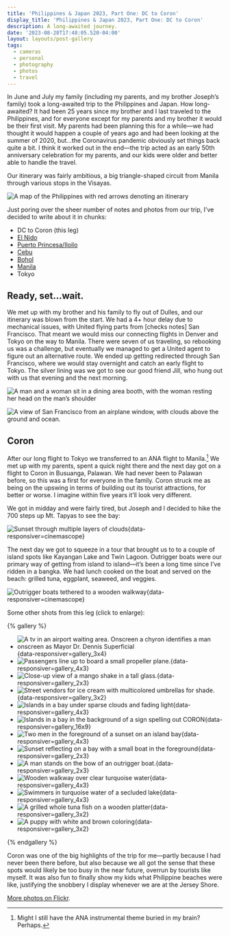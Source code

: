 ```yaml
---
title: 'Philippines & Japan 2023, Part One: DC to Coron'
display_title: 'Philippines & Japan 2023, Part One: DC to Coron'
description: A long-awaited journey.
date: '2023-08-28T17:48:05.520-04:00'
layout: layouts/post-gallery
tags:
  - cameras
  - personal
  - photography
  - photos
  - travel
---
```


In June and July my family (including my parents, and my brother Joseph’s family) took a long-awaited trip to the Philippines and Japan. How long-awaited? It had been 25 years since my brother and I last traveled to the Philippines, and for everyone except for my parents and my brother it would be their first visit. My parents had been planning this for a while—we had thought it would happen a couple of years ago and had been looking at the summer of 2020, but…the Coronavirus pandemic obviously set things back quite a bit. I think it worked out in the end—the trip acted as an early 50th anniversary celebration for my parents, and our kids were older and better able to handle the travel.

Our itinerary was fairly ambitious, a big triangle-shaped circuit from Manila through various stops in the Visayas.

![A map of the Philippines with red arrows denoting an itinerary](philippines-itinerary.jpg)

Just poring over the sheer number of notes and photos from our trip, I’ve decided to write about it in chunks:

* DC to Coron (this leg)
* [El Nido](/posts/philippines-japan-2023-part-2)
* [Puerto Princesa/Iloilo](/posts/philippines-japan-2023-part-3)
* [Cebu](/posts/philippines-japan-2023-part-4)
* [Bohol](/posts/philippines-japan-2023-part-5)
* [Manila](/posts/philippines-japan-2023-part-6)
* Tokyo

## Ready, set…wait.

We met up with my brother and his family to fly out of Dulles, and our itinerary was blown from the start. We had a 4+ hour delay due to mechanical issues, with United flying parts from \[checks notes\] San Francisco. That meant we would miss our connecting flights in Denver and Tokyo on the way to Manila. There were seven of us traveling, so rebooking us was a challenge, but eventually we managed to get a United agent to figure out an alternative route. We ended up getting redirected through San Francisco, where we would stay overnight and catch an early flight to Tokyo. The silver lining was we got to see our good friend Jill, who hung out with us that evening and the next morning.

![A man and a woman sit in a dining area booth, with the woman resting her head on the man’s shoulder](phl-jpn-sf-coron-1.jpg "Jill")

![A view of San Francisco from an airplane window, with clouds above the ground and ocean.](phl-jpn-sf-coron-2.jpg "Looking down on SF")

## Coron

After our long flight to Tokyo we transferred to an ANA flight to Manila.[^1] We met up with my parents, spent a quick night there and the next day got on a flight to Coron in Busuanga, Palawan. We had never been to Palawan before, so this was a first for everyone in the family. Coron struck me as being on the upswing in terms of building out its tourist attractions, for better or worse. I imagine within five years it’ll look very different.

We got in midday and were fairly tired, but Joseph and I decided to hike the 700 steps up Mt. Tapyas  to see the bay:

![Sunset through multiple layers of clouds](phl-jpn-sf-coron-9.jpg "I like to think that’s a dog emerging from the clouds"){data-responsiver=cinemascope}

The next day we got to squeeze in a tour that brought us to to a couple of island spots like Kayangan Lake and Twin Lagoon. Outrigger boats were our primary way of getting from island to island—it’s been a long time since I’ve ridden in a bangka. We had lunch cooked on the boat and served on the beach: grilled tuna, eggplant, seaweed, and veggies.

![Outrigger boats tethered to a wooden walkway](phl-jpn-sf-coron-11.jpg "Bay leading to Kayangan Lake"){data-responsiver=cinemascope}

Some other shots from this leg (click to enlarge):

{% gallery %}

- ![A tv in an airport waiting area. Onscreen a chyron identifies a man onscreen as Mayor Dr. Dennis Superficial](phl-jpn-sf-coron-3.jpg "The best name popped up while waiting for our flight from Manila to Coron"){data-responsiver=gallery_3x4}
- ![Passengers line up to board a small propeller plane.](phl-jpn-sf-coron-16.jpg "Boarding a Cebu Pacific flight"){data-responsiver=gallery_4x3}
- ![Close-up view of a mango shake in a tall glass.](phl-jpn-sf-coron-4.jpg "Mango shake"){data-responsiver=gallery_2x3}
- ![Street vendors for ice cream with multicolored umbrellas for shade.](phl-jpn-sf-coron-5.jpg "Ice cream vendors in Coron"){data-responsiver=gallery_3x2}
- ![Islands in a bay under sparse clouds and fading light](phl-jpn-sf-coron-6.jpg "Coron bay viewed from Mt. Tapyas"){data-responsiver=gallery_4x3}
- ![Islands in a bay in the background of a sign spelling out CORON](phl-jpn-sf-coron-7.jpg "Panorama from behind the CORON sign on Mt. Tapyas"){data-responsiver=gallery_16x9}
- ![Two men in the foreground of a sunset on an island bay](phl-jpn-sf-coron-8.jpg "Joseph and me in the fading light"){data-responsiver=gallery_4x3}
- ![Sunset reflecting on a bay with a small boat in the foreground](phl-jpn-sf-coron-10.jpg){data-responsiver=gallery_2x3}
- ![A man stands on the bow of an outrigger boat.](phl-jpn-sf-coron-17.jpg){data-responsiver=gallery_2x3}
- ![Wooden walkway over clear turquoise water](phl-jpn-sf-coron-15.jpg "Walkway towards Kayangan Lake. Photo © Joseph Llobrera"){data-responsiver=gallery_4x3}
- ![Swimmers in turquoise water of a secluded lake](phl-jpn-sf-coron-12.jpg "Kayangan Lake"){data-responsiver=gallery_4x3}
- ![A grilled whole tuna fish on a wooden platter](phl-jpn-sf-coron-13.jpg "Tuna grilled on the boat"){data-responsiver=gallery_3x2}
- ![A puppy with white and brown coloring](phl-jpn-sf-coron-14.jpg "Perrito"){data-responsiver=gallery_3x2}

{% endgallery %}

Coron was one of the big highlights of the trip for me—partly because I had never been there before, but also because we all got the sense that these spots would likely be too busy in the near future, overrun by tourists like myself. It was also fun to finally show my kids what Philippine beaches were like, justifying the snobbery I display whenever we are at the Jersey Shore.

[More photos on Flickr](https://flic.kr/s/aHBqjAV99V).

[^1]: Might I still have the ANA instrumental theme buried in my brain? Perhaps.
